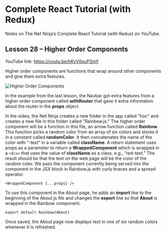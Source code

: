 # Complete React Tutorial (with Redux)

Notes on The Net Ninja’s Complete React Tutorial (with Redux) on YouTube.

## Lesson 28 – Higher Order Components

YouTube link: https://youtu.be/hKvV0euP3mY

Higher order components are functions that wrap around other components and give them extra features.

![Higher Order Components](https://user-images.githubusercontent.com/29614473/62817007-70d7a000-bae4-11e9-955e-a314790b1a0d.png)

In the example from the last lesson, the Navbar got extra features from a higher order component called __withRouter__ that gave it extra information about the router in the __props__ object.

In the video, the Net Ninja creates a new folder in the app called "hoc" and creates a new file in this folder called "Rainbow.js." The higher order component will be a function in this file, an arrow function called __Rainbow__. This function picks a random color from an array of six colors and stores it in a constant called __randomColor__. It then concatenates the name of the color with “-text” in a variable called __className__. A return statement uses props as a parameter to return a __WrappedComponent__ which is wrapped in a `<div>` that uses the value of __className__ as a class, e.g., “red-text.” The result should be that the text on the web page will be the color of the random color. We pass the component currently being served into the component in the JSX block in Rainbow.js with curly braces and a spread operator.

`<WrappedComponent {...props} />`

To use this component in the About page, he adds an __import__ line to the beginning of the About.js file and changes the __export__ line so that __About__ is wrapped in the Rainbow component.

`export default Rainbow(About)`

Once saved, the About page now displays text in one of six random colors whenever it is refreshed.

